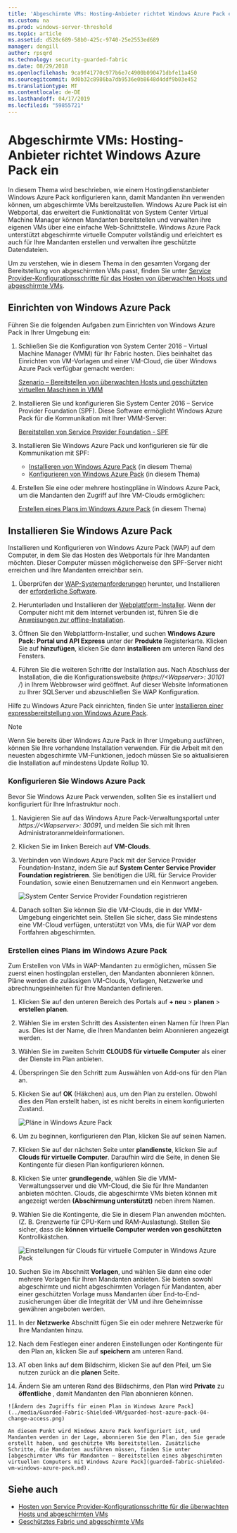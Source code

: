 ```yaml
---
title: 'Abgeschirmte VMs: Hosting-Anbieter richtet Windows Azure Pack ein'
ms.custom: na
ms.prod: windows-server-threshold
ms.topic: article
ms.assetid: d528c689-58b0-425c-9740-25e2553ed689
manager: dongill
author: rpsqrd
ms.technology: security-guarded-fabric
ms.date: 08/29/2018
ms.openlocfilehash: 9ca9f41770c977b6e7c4900b090471dbfe11a450
ms.sourcegitcommit: 0d0b32c8986ba7db9536e0b8648d4ddf9b03e452
ms.translationtype: MT
ms.contentlocale: de-DE
ms.lasthandoff: 04/17/2019
ms.locfileid: "59855721"
---
```

# <a name="shielded-vms---hosting-service-provider-sets-up-windows-azure-pack"></a>Abgeschirmte VMs: Hosting-Anbieter richtet Windows Azure Pack ein

In diesem Thema wird beschrieben, wie einem Hostingdienstanbieter Windows Azure Pack konfigurieren kann, damit Mandanten ihn verwenden können, um abgeschirmte VMs bereitzustellen. Windows Azure Pack ist ein Webportal, das erweitert die Funktionalität von System Center Virtual Machine Manager können Mandanten bereitstellen und verwalten ihre eigenen VMs über eine einfache Web-Schnittstelle. Windows Azure Pack unterstützt abgeschirmte virtuelle Computer vollständig und erleichtert es auch für Ihre Mandanten erstellen und verwalten ihre geschützte Datendateien.

Um zu verstehen, wie in diesem Thema in den gesamten Vorgang der Bereitstellung von abgeschirmten VMs passt, finden Sie unter [Service Provider-Konfigurationsschritte für das Hosten von überwachten Hosts und abgeschirmte VMs](guarded-fabric-configuration-scenarios-for-shielded-vms-overview.md).

## <a name="setting-up-windows-azure-pack"></a>Einrichten von Windows Azure Pack

Führen Sie die folgenden Aufgaben zum Einrichten von Windows Azure Pack in Ihrer Umgebung ein:

1. Schließen Sie die Konfiguration von System Center 2016 – Virtual Machine Manager (VMM) für Ihr Fabric hosten. Dies beinhaltet das Einrichten von VM-Vorlagen und einer VM-Cloud, die über Windows Azure Pack verfügbar gemacht werden:

    [Szenario – Bereitstellen von überwachten Hosts und geschützten virtuellen Maschinen in VMM](https://technet.microsoft.com/system-center-docs/vmm/scenario/guarded-overview)

2. Installieren Sie und konfigurieren Sie System Center 2016 – Service Provider Foundation (SPF). Diese Software ermöglicht Windows Azure Pack für die Kommunikation mit Ihrer VMM-Server:

    [Bereitstellen von Service Provider Foundation - SPF](https://technet.microsoft.com/system-center-docs/spf/deploy/deploy-spf)

3. Installieren Sie Windows Azure Pack und konfigurieren sie für die Kommunikation mit SPF:

    - [Installieren von Windows Azure Pack](#install-windows-azure-pack) (in diesem Thema)
    - [Konfigurieren von Windows Azure Pack](#configure-windows-azure-pack) (in diesem Thema)

4. Erstellen Sie eine oder mehrere hostingpläne in Windows Azure Pack, um die Mandanten den Zugriff auf Ihre VM-Clouds ermöglichen:

    [Erstellen eines Plans im Windows Azure Pack](#create-a-plan-in-windows-azure-pack) (in diesem Thema)

## <a name="install-windows-azure-pack"></a>Installieren Sie Windows Azure Pack

Installieren und Konfigurieren von Windows Azure Pack (WAP) auf dem Computer, in dem Sie das Hosten des Webportals für Ihre Mandanten möchten. Dieser Computer müssen möglicherweise den SPF-Server nicht erreichen und Ihre Mandanten erreichbar sein.

1.  Überprüfen der [WAP-Systemanforderungen](https://technet.microsoft.com/library/dn296442.aspx) herunter, und Installieren der [erforderliche Software](https://technet.microsoft.com/library/dn469335.aspx).

2.  Herunterladen und Installieren der [Webplattform-Installer](https://www.microsoft.com/web/downloads/platform.aspx). Wenn der Computer nicht mit dem Internet verbunden ist, führen Sie die [Anweisungen zur offline-Installation](http://www.iis.net/learn/install/web-platform-installer/web-platform-installer-v4-command-line-webpicmdexe-rtw-release).

3.  Öffnen Sie den Webplattform-Installer, und suchen **Windows Azure Pack: Portal und API Express** unter der **Produkte** Registerkarte. Klicken Sie auf **hinzufügen**, klicken Sie dann **installieren** am unteren Rand des Fensters.

4.  Führen Sie die weiteren Schritte der Installation aus. Nach Abschluss der Installation, die die Konfigurationswebsite (*https://&lt;Wapserver&gt;: 30101 /*) in Ihrem Webbrowser wird geöffnet. Auf dieser Website Informationen zu Ihrer SQLServer und abzuschließen Sie WAP Konfiguration.

Hilfe zu Windows Azure Pack einrichten, finden Sie unter [Installieren einer expressbereitstellung von Windows Azure Pack](https://technet.microsoft.com/dn296439.aspx).

> [!NOTE]
> Wenn Sie bereits über Windows Azure Pack in Ihrer Umgebung ausführen, können Sie Ihre vorhandene Installation verwenden. Für die Arbeit mit den neuesten abgeschirmte VM-Funktionen, jedoch müssen Sie so aktualisieren die Installation auf mindestens Update Rollup 10.

### <a name="configure-windows-azure-pack"></a>Konfigurieren Sie Windows Azure Pack

Bevor Sie Windows Azure Pack verwenden, sollten Sie es installiert und konfiguriert für Ihre Infrastruktur noch.

1.  Navigieren Sie auf das Windows Azure Pack-Verwaltungsportal unter *https://&lt;Wapserver&gt;: 30091*, und melden Sie sich mit Ihren Administratoranmeldeinformationen.

2.  Klicken Sie im linken Bereich auf **VM-Clouds**.

3.  Verbinden von Windows Azure Pack mit der Service Provider Foundation-Instanz, indem Sie auf **System Center Service Provider Foundation registrieren**. Sie benötigen die URL für Service Provider Foundation, sowie einen Benutzernamen und ein Kennwort angeben.

    ![System Center Service Provider Foundation registrieren](../media/Guarded-Fabric-Shielded-VM/guarded-host-azure-pack-01-register-spf.png)

4.  Danach sollten Sie können Sie die VM-Clouds, die in der VMM-Umgebung eingerichtet sein. Stellen Sie sicher, dass Sie mindestens eine VM-Cloud verfügen, unterstützt von VMs, die für WAP vor dem Fortfahren abgeschirmten.

### <a name="create-a-plan-in-windows-azure-pack"></a>Erstellen eines Plans im Windows Azure Pack

Zum Erstellen von VMs in WAP-Mandanten zu ermöglichen, müssen Sie zuerst einen hostingplan erstellen, den Mandanten abonnieren können. Pläne werden die zulässigen VM-Clouds, Vorlagen, Netzwerke und abrechnungseinheiten für Ihre Mandanten definieren.

1.  Klicken Sie auf den unteren Bereich des Portals auf **+ neu** &gt; **planen** &gt; **erstellen planen**.

2.  Wählen Sie im ersten Schritt des Assistenten einen Namen für Ihren Plan aus. Dies ist der Name, die Ihren Mandanten beim Abonnieren angezeigt werden.

3.  Wählen Sie im zweiten Schritt **CLOUDS für virtuelle Computer** als einer der Dienste im Plan anbieten.

4.  Überspringen Sie den Schritt zum Auswählen von Add-ons für den Plan an.

5.  Klicken Sie auf **OK** (Häkchen) aus, um den Plan zu erstellen. Obwohl dies den Plan erstellt haben, ist es nicht bereits in einem konfigurierten Zustand.

    ![Pläne in Windows Azure Pack](../media/Guarded-Fabric-Shielded-VM/guarded-host-azure-pack-02-create-plan.png)

6.  Um zu beginnen, konfigurieren den Plan, klicken Sie auf seinen Namen.

7.  Klicken Sie auf der nächsten Seite unter **plandienste**, klicken Sie auf **Clouds für virtuelle Computer**. Daraufhin wird die Seite, in denen Sie Kontingente für diesen Plan konfigurieren können.

8.  Klicken Sie unter **grundlegende**, wählen Sie die VMM-Verwaltungsserver und die VM-Cloud, die Sie für Ihre Mandanten anbieten möchten. Clouds, die abgeschirmte VMs bieten können mit angezeigt werden **(Abschirmung unterstützt)** neben ihrem Namen.

9.  Wählen Sie die Kontingente, die Sie in diesem Plan anwenden möchten. (Z. B. Grenzwerte für CPU-Kern und RAM-Auslastung). Stellen Sie sicher, dass die **können virtuelle Computer werden von geschützten** Kontrollkästchen.

    ![Einstellungen für Clouds für virtuelle Computer in Windows Azure Pack](../media/Guarded-Fabric-Shielded-VM/guarded-host-azure-pack-03-virtual-machine-clouds.png)
    
10.  Suchen Sie im Abschnitt **Vorlagen**, und wählen Sie dann eine oder mehrere Vorlagen für Ihren Mandanten anbieten. Sie bieten sowohl abgeschirmte und nicht abgeschirmten Vorlagen für Mandanten, aber einer geschützten Vorlage muss Mandanten über End-to-End-zusicherungen über die Integrität der VM und ihre Geheimnisse gewähren angeboten werden.

11.  In der **Netzwerke** Abschnitt fügen Sie ein oder mehrere Netzwerke für Ihre Mandanten hinzu.

12.  Nach dem Festlegen einer anderen Einstellungen oder Kontingente für den Plan an, klicken Sie auf **speichern** am unteren Rand.

13.  AT oben links auf dem Bildschirm, klicken Sie auf den Pfeil, um Sie nutzen zurück an die **planen** Seite.

14.  Ändern Sie am unteren Rand des Bildschirms, den Plan wird **Private** zu **öffentliche** , damit Mandanten den Plan abonnieren können.

    ![Ändern des Zugriffs für einen Plan in Windows Azure Pack](../media/Guarded-Fabric-Shielded-VM/guarded-host-azure-pack-04-change-access.png)

    An diesem Punkt wird Windows Azure Pack konfiguriert ist, und Mandanten werden in der Lage, abonnieren Sie den Plan, den Sie gerade erstellt haben, und geschützte VMs bereitstellen. Zusätzliche Schritte, die Mandanten ausführen müssen, finden Sie unter [abgeschirmter VMs für Mandanten – Bereitstellen eines abgeschirmten virtuellen Computers mit Windows Azure Pack](guarded-fabric-shielded-vm-windows-azure-pack.md).

## <a name="see-also"></a>Siehe auch

- [Hosten von Service Provider-Konfigurationsschritte für die überwachten Hosts und abgeschirmten VMs](guarded-fabric-configuration-scenarios-for-shielded-vms-overview.md)
- [Geschütztes Fabric und abgeschirmte VMs](guarded-fabric-and-shielded-vms-top-node.md)
